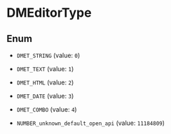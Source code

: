 

# DMEditorType

## Enum


* `DMET_STRING` (value: `0`)

* `DMET_TEXT` (value: `1`)

* `DMET_HTML` (value: `2`)

* `DMET_DATE` (value: `3`)

* `DMET_COMBO` (value: `4`)

* `NUMBER_unknown_default_open_api` (value: `11184809`)



